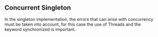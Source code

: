 ## Concurrent Singleton

In the singleton implementation, the errors that can arise with concurrency must be taken into account, for this case the use of Threads and the keyword synchronized is important.